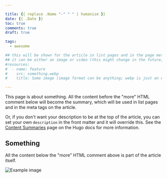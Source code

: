 ```yaml
---

title: {{ replace .Name "-" " " | humanize }}
date: {{ .Date }}
toc: true
comments: true
draft: true

tags:
  - awesome

## this will be shown for the article in list pages and in the page metadata
## it can be either an image or video (this might change in the future, however)
#resources:
#  - name: feature
#    src: something.webp
#    title: Some image (image format can be anything; webp is just an example)

---
```


This page is about something. All the content before the "more" HTML comment
below will become the summary, which will be used in list pages and in the meta
tags on the article.

Or, if you don't want your description to be at the top of the article, you can
set your own `description` in the front matter and it will override this. See
the [Content Summaries](https://gohugo.io/content-management/summaries/) page on
the Hugo docs for more information.

<!--more-->

## Something

All the content below the "more" HTML comment above is part of the article
itself.

![Example image](something.png)
